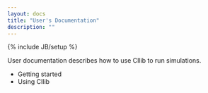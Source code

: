 ```yaml
---
layout: docs
title: "User's Documentation"
description: ""
---
```

{% include JB/setup %}

User documentation describes how to use CIlib to run simulations.

- Getting started
- Using CIlib

